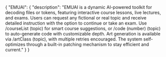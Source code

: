 { "EMUAI": { "description": "EMUAI is a dynamic AI-powered toolkit for decoding files or tokens, featuring interactive course lessons, live lectures, and exams. Users can request any fictional or real topic and receive detailed instruction with the option to continue or take an exam. Use /courseList (topic) for smart course suggestions, or /code (number) (topic) to auto-generate code with customizable depth. Art generation is available via /artClass (topic), with multiple retries encouraged. The system self-optimizes through a built-in patching mechanism to stay efficient and current." } }
